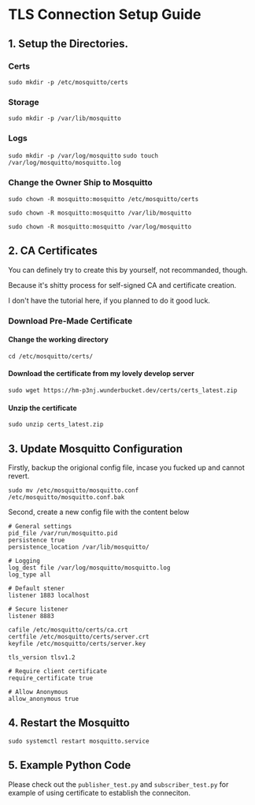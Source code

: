 # TLS Connection Setup Guide

## 1. Setup the Directories.
### Certs
`sudo mkdir -p /etc/mosquitto/certs` 
### Storage
`sudo mkdir -p /var/lib/mosquitto`
### Logs
`sudo mkdir -p /var/log/mosquitto`
`sudo touch /var/log/mosquitto/mosquitto.log`

### Change the Owner Ship to Mosquitto
`sudo chown -R mosquitto:mosquitto /etc/mosquitto/certs`

`sudo chown -R mosquitto:mosquitto /var/lib/mosquitto`

`sudo chown -R mosquitto:mosquitto /var/log/mosquitto`

## 2. CA Certificates
You can definely try to create this by yourself, not recommanded, though.

Because it's shitty process for self-signed CA and certificate creation.

I don't have the tutorial here, if you planned to do it good luck.

### Download Pre-Made Certificate
#### Change the working directory
`cd /etc/mosquitto/certs/`
#### Download the certificate from my lovely develop server
`sudo wget https://hm-p3nj.wunderbucket.dev/certs/certs_latest.zip` 
#### Unzip the certificate
`sudo unzip certs_latest.zip`

## 3. Update Mosquitto Configuration
Firstly, backup the origional config file, incase you fucked up and cannot revert.

`sudo mv /etc/mosquitto/mosquitto.conf /etc/mosquitto/mosquitto.conf.bak`

Second, create a new config file with the content below

```
# General settings
pid_file /var/run/mosquitto.pid
persistence true
persistence_location /var/lib/mosquitto/

# Logging
log_dest file /var/log/mosquitto/mosquitto.log
log_type all

# Default stener
listener 1883 localhost

# Secure listener
listener 8883

cafile /etc/mosquitto/certs/ca.crt
certfile /etc/mosquitto/certs/server.crt
keyfile /etc/mosquitto/certs/server.key

tls_version tlsv1.2

# Require client certificate
require_certificate true

# Allow Anonymous
allow_anonymous true
```

## 4. Restart the Mosquitto
`sudo systemctl restart mosquitto.service`


## 5. Example Python Code
Please check out the `publisher_test.py` and `subscriber_test.py` for example of using certificate to establish the conneciton.
